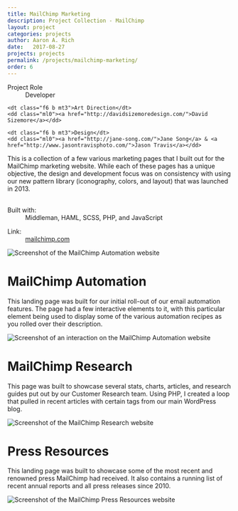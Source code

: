 ```yaml
---
title: MailChimp Marketing
description: Project Collection - MailChimp
layout: project
categories: projects
author: Aaron A. Rich
date:   2017-08-27
projects: projects
permalink: /projects/mailchimp-marketing/
order: 6
---
```


<div class="fl w-100 w-25-l mt0-l mt3">
  <dl class="lh-title mt0">
    <dt class="f6 b">Project Role</dt>
    <dd class="ml0">Developer</dd>

    <dt class="f6 b mt3">Art Direction</dt>
    <dd class="ml0"><a href="http://davidsizemoredesign.com/">David Sizemore</a></dd>

    <dt class="f6 b mt3">Design</dt>
    <dd class="ml0"><a href="http://jane-song.com/">Jane Song</a> & <a href="http://www.jasontravisphoto.com/">Jason Travis</a></dd>
  </dl>
</div>

<div class="fr w-100 w-75-l mb0-l mb3">
  This is a collection of a few various marketing pages that I built out for the MailChimp marketing website. While each of these pages has a unique objective, the design and development focus was on consistency with using our new pattern library (iconography, colors, and layout) that was launched in 2013.
  <br>
  <br>
  <dl class="lh-title mv2">
    <dt class="dib b">Built with:</dt>
    <dd class="dib ml0">Middleman, HAML, SCSS, PHP, and JavaScript</dd>
  </dl>

  <dl class="lh-title mv2">
    <dt class="dib b">Link:</dt>
    <dd class="dib ml0"><a href="https://mailchimp.com/">mailchimp.com</a></dd>
  </dl>
</div>

<div class="fl pv3 pv3-ns">

  <div class="fr-ns w-100 ml3-l mv3 browser">
    <img alt="Screenshot of the MailChimp Automation website" src="{{ site.url }}/assets/mc_marketing/1.jpg" class="w-100"/>
  </div>

</div>

<div class="fl pv3 pv3-ns">

  <div class="fl-ns w-100 w-25-l pr4-l mv3">
    <h1 class="gradient">MailChimp Automation</h1>
    <p>
      This landing page was built for our initial roll-out of our email automation features. The page had a few interactive elements to it, with this particular element being used to display some of the various automation recipes as you rolled over their description.
    </p>
  </div>

  <div class="fl-ns w-100 w-75-l mv3 browser">
    <img alt="Screenshot of an interaction on the MailChimp Automation website" src="{{ site.url }}/assets/mc_marketing/2.gif" class="w-100"/>
  </div>

</div>

<div class="fl pv3 pv3-ns">

  <div class="fr-ns w-100 w-25-l pl4-l mv3">
    <h1 class="gradient">MailChimp Research</h1>
    <p>
      This page was built to showcase several stats, charts, articles, and research guides put out by our Customer Research team. Using PHP, I created a loop that pulled in recent articles with certain tags from our main WordPress blog.
    </p>
  </div>

  <div class="fl-ns w-100 w-75-l mv3 browser">
    <img alt="Screenshot of the MailChimp Research website" src="{{ site.url }}/assets/mc_marketing/3.jpg" class="w-100"/>
  </div>

</div>

<div class="fl pv3 pv3-ns">

  <div class="fl-ns w-100 w-25-l pr4-l mv3">
    <h1 class="gradient">Press Resources</h1>
    <p>
      This landing page was built to showcase some of the most recent and renowned press MailChimp had received. It also contains a running list of recent annual reports and all press releases since 2010.
    </p>
  </div>

  <div class="fl-ns w-100 w-75-l mv3 browser">
    <img alt="Screenshot of the MailChimp Press Resources website" src="{{ site.url }}/assets/mc_marketing/4.jpg" class="w-100"/>
  </div>

</div>
